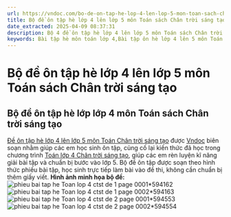 ```yaml
---
url: https://vndoc.com/bo-de-on-tap-he-lop-4-len-lop-5-mon-toan-sach-chan-troi-sang-tao-320999
title: Bộ đề ôn tập hè lớp 4 lên lớp 5 môn Toán sách Chân trời sáng tạo - VnDoc.com
date_extracted: 2025-04-09 08:37:31
description: Bộ 4 đề ôn tập hè lớp 4 lên lớp 5 môn Toán sách Chân trời sáng tạo do VnDoc biên soạn giúp các em học sinh lớp 3 ôn tập củng cố kiến thức để chuẩn bị bước vào lớp 5.
keywords: Bài tập hè môn toán lớp 4,Bài tập ôn hè lớp 4 lên 5 môn Toán sách Chân trời sáng tạo,Bài tập ôn hè lớp 4 lên 5,Bài tập ôn hè lớp 4 lên 5 môn Toán Chân trời,bài tập hè lớp 4,bài tập hè toán 4 lên 5,bài tập ôn hè lớp 4 lên lớp 5,phiếu bài tập hè lớp 4 lên lớp 5,Bài tập ôn hè môn Toán 4 lên 5,Ôn hè Toán lớp 4 lên lớp 5,bài tập ôn hè lớp 4,bài tập hè toán lớp 4 Chân trời
---
```


# Bộ đề ôn tập hè lớp 4 lên lớp 5 môn Toán sách Chân trời sáng tạo
## Bộ đề ôn tập hè lớp lớp 4 môn Toán sách Chân trời sáng tạo
[Đề ôn tập hè lớp 4 lên lớp 5 môn Toán Chân trời sáng tạo](<https://vndoc.com/bo-de-on-tap-he-lop-4-len-lop-5-mon-toan-sach-chan-troi-sang-tao-320999>) được [Vndoc](<https://vndoc.com/>) biên soạn nhằm giúp các em học sinh ôn tập, củng cố lại kiến thức đã học trong chương trình [Toán lớp 4 Chân trời sáng tạo](<https://vndoc.com/toan-lop-4-chan-troi-sang-tao> "Toán lớp 4 Chân trời sáng tạo"), giúp các em rèn luyện kĩ năng giải bài tập và chuẩn bị bước vào lớp 5. Bộ đề ôn tập được soạn theo hình thức phiếu bài tập, học sinh trực tiếp làm bài vào đề thi, không cần chuẩn bị thêm giấy viết.
**Hình ảnh minh họa bộ đề:**
![phieu bai tap he Toan lop 4 ctst de 1 page 0001*594162](https://i.vdoc.vn/data/image/2024/05/17/phieu-bai-tap-he-Toan-lop-4-ctst-de-1-page-0001.jpg)![phieu bai tap he Toan lop 4 ctst de 1 page 0002*594163](https://i.vdoc.vn/data/image/2024/05/17/phieu-bai-tap-he-Toan-lop-4-ctst-de-1-page-0002.jpg)![phieu bai tap he Toan lop 4 ctst de 2 page 0001*594553](https://i.vdoc.vn/data/image/2024/05/18/phieu-bai-tap-he-Toan-lop-4-ctst-de-2-page-0001.jpg)![phieu bai tap he Toan lop 4 ctst de 2 page 0002*594554](https://i.vdoc.vn/data/image/2024/05/18/phieu-bai-tap-he-Toan-lop-4-ctst-de-2-page-0002.jpg)
